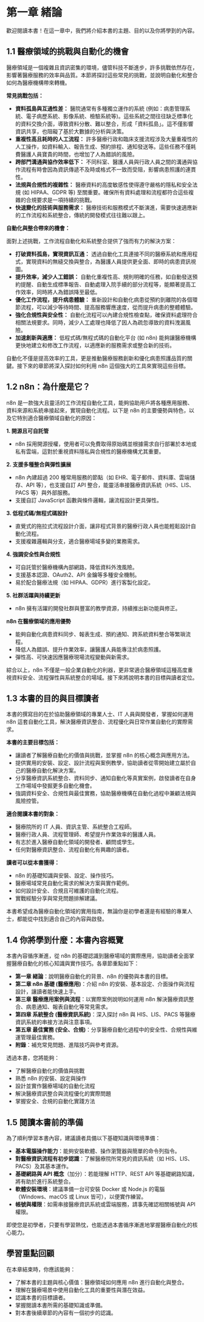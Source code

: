 # 第一章 緒論

歡迎閱讀本書！在這一章中，我們將介紹本書的主題、目的以及你將學到的內容。

## 1.1 醫療領域的挑戰與自動化的機會

醫療領域是一個複雜且資訊密集的環境，儘管科技不斷進步，許多挑戰依然存在，影響著醫療服務的效率與品質。本節將探討這些常見的挑戰，並說明自動化和整合如何為醫療機構帶來轉機。

**常見挑戰包括：**

*   **資料孤島與互通性差：** 醫院通常有多種獨立運作的系統 (例如：病患管理系統、電子病歷系統、影像系統、檢驗系統等)。這些系統之間往往缺乏標準化的資料交換介面，導致資料分散、難以整合，形成「資料孤島」。這不僅影響資訊共享，也阻礙了基於大數據的分析與決策。
*   **重複性高且耗時的人工流程：** 許多醫療行政和臨床支援流程涉及大量重複性的人工操作，如資料輸入、報告生成、預約排程、通知發送等。這些任務不僅耗費醫護人員寶貴的時間，也增加了人為錯誤的風險。
*   **跨部門溝通與協作效率低下：** 不同科室、醫護人員與行政人員之間的溝通與協作流程有時會因為資訊傳遞不及時或格式不一致而受阻，影響病患照護的連貫性。
*   **法規與合規性的複雜性：** 醫療資料的高度敏感性使得遵守嚴格的隱私和安全法規 (如 HIPAA、GDPR 等) 至關重要。確保所有資料處理和流程都符合這些複雜的合規要求是一項持續的挑戰。
*   **快速變化的技術與服務需求：** 醫療技術和服務模式不斷演進，需要快速適應新的工作流程和系統整合，傳統的開發模式往往難以跟上。

**自動化與整合帶來的機會：**

面對上述挑戰，工作流程自動化和系統整合提供了強而有力的解決方案：

*   **打破資料孤島，實現資訊互通：** 透過自動化工具連接不同的醫療系統和應用程式，實現資料的無縫交換與整合，為醫護人員提供更全面、即時的病患資訊視圖。
*   **提升效率，減少人工錯誤：** 自動化重複性高、規則明確的任務，如自動發送預約提醒、自動生成標準報告、自動處理入院手續的部分流程等，能顯著提高工作效率，同時將人為錯誤降至最低。
*   **優化工作流程，提升病患體驗：** 重新設計和自動化病患從預約到離院的各個環節流程，可以減少等待時間、提高服務響應速度，從而提升病患的整體體驗。
*   **強化合規性與安全性：** 自動化流程可以內建合規性檢查點，確保資料處理符合相關法規要求。同時，減少人工處理也降低了因人為疏忽導致的資料洩漏風險。
*   **加速創新與適應：** 低程式碼/無程式碼的自動化平台 (如 n8n) 能夠讓醫療機構更快地建立和修改工作流程，以適應新的服務需求或整合新的技術。

自動化不僅是提高效率的工具，更是推動醫療服務創新和優化病患照護品質的關鍵。接下來的章節將深入探討如何利用 n8n 這個強大的工具來實現這些目標。

## 1.2 n8n：為什麼是它？

n8n 是一款強大且靈活的工作流程自動化工具，能夠協助用戶將各種應用服務、資料來源和系統串接起來，實現自動化流程。以下是 n8n 的主要優勢與特色，以及它特別適合醫療領域自動化的原因：

**1. 開源且可自託管**
- n8n 採用開源授權，使用者可以免費取得原始碼並根據需求自行部署於本地或私有雲端，這對於重視資料隱私與合規性的醫療機構尤其重要。

**2. 支援多種整合與彈性擴展**
- n8n 內建超過 200 種常用服務的節點（如 EHR、電子郵件、資料庫、雲端儲存、API 等），也支援自訂 API 整合，能靈活串接醫療資訊系統（HIS、LIS、PACS 等）與外部服務。
- 支援自訂 JavaScript 函數與條件邏輯，讓流程設計更具彈性。

**3. 低程式碼/無程式碼設計**
- 直覺式的拖拉式流程設計介面，讓非程式背景的醫療行政人員也能輕鬆設計自動化流程。
- 支援複雜邏輯與分支，適合醫療場域多變的業務需求。

**4. 強調安全性與合規性**
- 可自託管於醫療機構內部網路，降低資料外洩風險。
- 支援基本認證、OAuth2、API 金鑰等多種安全機制。
- 易於配合醫療法規（如 HIPAA、GDPR）進行客製化設定。

**5. 社群活躍與持續更新**
- n8n 擁有活躍的開發社群與豐富的教學資源，持續推出新功能與修正。

**n8n 在醫療領域的應用優勢**
- 能夠自動化病患資料同步、報表生成、預約通知、跨系統資料整合等繁瑣流程。
- 降低人為錯誤、提升作業效率，讓醫護人員能專注於病患照護。
- 彈性高、可快速因應醫療現場流程變動與新需求。

綜合以上，n8n 不僅是一般企業自動化的利器，更非常適合醫療領域這種高度重視資料安全、流程彈性與系統整合的場域。接下來將說明本書的目標與讀者定位。

## 1.3 本書的目的與目標讀者

本書的撰寫目的在於協助醫療領域的專業人士、IT 人員與開發者，掌握如何運用 n8n 這套自動化工具，解決醫療資訊整合、流程優化與日常作業自動化的實際需求。

**本書的主要目標包括：**
- 讓讀者了解醫療自動化的價值與挑戰，並掌握 n8n 的核心概念與應用方法。
- 提供實用的安裝、設定、設計流程與案例教學，協助讀者從零開始建立屬於自己的醫療自動化解決方案。
- 分享醫療資訊系統整合、資料同步、通知自動化等真實案例，啟發讀者在自身工作場域中發掘更多自動化機會。
- 強調資料安全、合規性與最佳實務，協助醫療機構在自動化過程中兼顧法規與風險控管。

**適合閱讀本書的對象：**
- 醫療院所的 IT 人員、資訊主管、系統整合工程師。
- 醫療行政人員、流程管理師、希望提升作業效率的醫護人員。
- 有志於進入醫療自動化領域的開發者、顧問或學生。
- 任何對醫療資訊整合、流程自動化有興趣的讀者。

**讀者可以從本書獲得：**
- n8n 的基礎知識與安裝、設定、操作技巧。
- 醫療場域常見自動化需求的解決方案與實作範例。
- 如何設計安全、合規且可維護的自動化流程。
- 實戰經驗分享與常見問題排解建議。

本書希望成為醫療自動化領域的實用指南，無論你是初學者還是有經驗的專業人士，都能從中找到適合自己的內容與啟發。

## 1.4 你將學到什麼：本書內容概覽

本書內容循序漸進，從 n8n 的基礎認識到醫療場域的實際應用，協助讀者全面掌握醫療自動化的核心知識與實作技巧。各章節重點如下：

- **第一章 緒論**：說明醫療自動化的背景、n8n 的優勢與本書的目標。
- **第二章 n8n 基礎 (醫療應用)**：介紹 n8n 的安裝、基本設定、介面操作與流程設計，讓讀者能快速上手。
- **第三章 醫療應用案例與流程**：以實際案例說明如何運用 n8n 解決醫療資訊整合、病患通知、報表自動化等常見需求。
- **第四章 系統整合 (醫療資訊系統)**：深入探討 n8n 與 HIS、LIS、PACS 等醫療資訊系統的串接方法與注意事項。
- **第五章 最佳實務 (安全、合規)**：分享醫療自動化過程中的安全性、合規性與維運管理最佳實務。
- **附錄**：補充常見問題、進階技巧與參考資源。

透過本書，您將能夠：
- 了解醫療自動化的價值與挑戰
- 熟悉 n8n 的安裝、設定與操作
- 設計並實作醫療場域的自動化流程
- 解決醫療資訊整合與流程優化的實際問題
- 掌握安全、合規的自動化實踐方法

## 1.5 閱讀本書前的準備

為了順利學習本書內容，建議讀者具備以下基礎知識與環境準備：

- **基本電腦操作能力**：能夠安裝軟體、操作瀏覽器與簡單的命令列指令。
- **對醫療資訊流程有初步認識**：了解醫療院所常見的資訊系統（如 HIS、LIS、PACS）及其基本運作。
- **基礎網路與 API 概念**（加分）：若能理解 HTTP、REST API 等基礎網路知識，將有助於進行系統整合。
- **軟體安裝環境**：建議準備一台可安裝 Docker 或 Node.js 的電腦（Windows、macOS 或 Linux 皆可），以便實作練習。
- **帳號與權限**：如需串接醫療資訊系統或雲端服務，請事先確認相關帳號與 API 權限。

即使您是初學者，只要有學習熱忱，也能透過本書循序漸進地掌握醫療自動化的核心能力。

## 學習重點回顧

在本章結束時，你應該能夠：

- 了解本書的主題與核心價值：醫療領域如何應用 n8n 進行自動化與整合。
- 理解在醫療場景中使用自動化工具的重要性與潛在效益。
- 認識本書的目標讀者。
- 掌握閱讀本書所需的基礎知識或準備。
- 對本書後續章節的內容有一個初步的認識。 